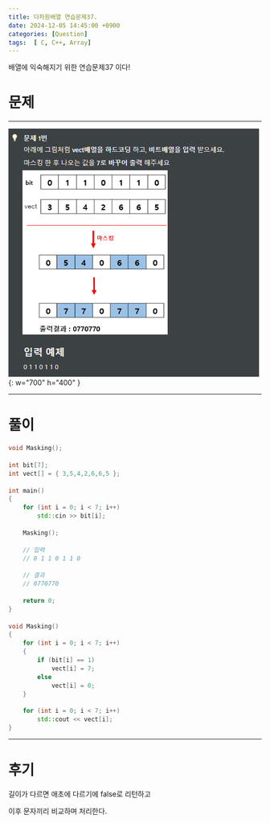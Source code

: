 ```yaml
---
title: 다차원배열 연습문제37.
date: 2024-12-05 14:45:00 +0900
categories: [Question]  
tags:  [ C, C++, Array]
---
```


배열에 익숙해지기 위한 연습문제37 이다!

# 문제   
---------------------------------------
![Desktop View](/assets/img/Array36.png){: w="700" h="400" }

---------------------------------------

# 풀이

```c++
void Masking();

int bit[7];
int vect[] = { 3,5,4,2,6,6,5 };

int main()
{
    for (int i = 0; i < 7; i++)
        std::cin >> bit[i];
    
    Masking();

    // 입력
    // 0 1 1 0 1 1 0

    // 결과
    // 0770770

    return 0;
}

void Masking()
{
    for (int i = 0; i < 7; i++)
    {
        if (bit[i] == 1)
            vect[i] = 7;
        else
            vect[i] = 0;
    }

    for (int i = 0; i < 7; i++)
        std::cout << vect[i];
}
```
---------------------------------------

# 후기

길이가 다르면 애초에 다르기에 false로 리턴하고

이후 문자끼리 비교하며 처리한다.

